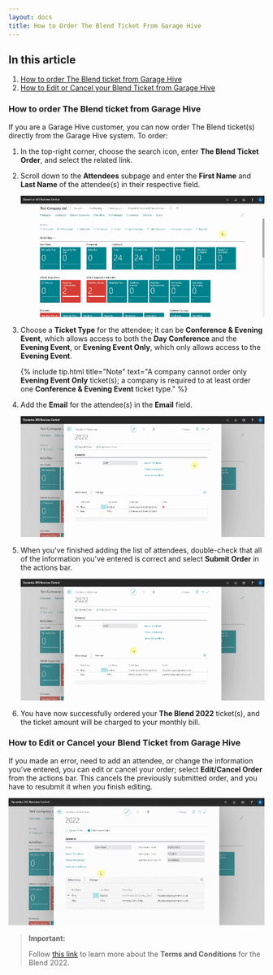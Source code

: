```yaml
---
layout: docs
title: How to Order The Blend Ticket From Garage Hive
---
```


## In this article
1. [How to order The Blend ticket from Garage Hive](#how-to-order-the-blend-ticket-from-garage-hive)
2. [How to Edit or Cancel your Blend Ticket from Garage Hive](#how-to-edit-or-cancel-your-blend-ticket-from-garage-hive)

### How to order The Blend ticket from Garage Hive
If you are a Garage Hive customer, you can now order The Blend ticket(s) directly from the Garage Hive system. To order:

1. In the top-right corner, choose the search icon, enter **The Blend Ticket Order**, and select the related link.
2. Scroll down to the **Attendees** subpage and enter the **First Name** and **Last Name** of the attendee(s) in their respective field.

   ![](media/garagehive-the-blend-ticket1.gif)

3. Choose a **Ticket Type** for the attendee; it can be **Conference & Evening Event**, which allows access to both the **Day Conference** and the **Evening Event**, or **Evening Event Only**, which only allows access to the **Evening Event**. 

   {% include tip.html title="Note" text="A company cannot order only **Evening Event Only** ticket(s); a company is required to at least order one **Conference & Evening Event** ticket type." %}

4. Add the **Email** for the attendee(s) in the **Email** field.

   ![](media/garagehive-the-blend-ticket2.gif)

5. When you've finished adding the list of attendees, double-check that all of the information you've entered is correct and select **Submit Order** in the actions bar.

   ![](media/garagehive-the-blend-ticket3.gif)

6. You have now successfully ordered your **The Blend 2022** ticket(s), and the ticket amount will be charged to your monthly bill.

### How to Edit or Cancel your Blend Ticket from Garage Hive
If you made an error, need to add an attendee, or change the information you've entered, you can edit or cancel your order; select **Edit/Cancel Order** from the actions bar. This cancels the previously submitted order, and you have to resubmit it when you finish editing.

![](media/garagehive-the-blend-ticket4.gif)


> **Important:**
> 
> Follow [this link](https://www.theblend.events/ticket-t-cs) to learn more about the **Terms and Conditions** for the Blend 2022.


